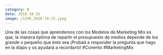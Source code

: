 ```yaml
--- 
category: B 
date: 2018-10-25 
image: /1296_2018-10-25.jpeg 
--- 
```


Una de las cosas que aprendemos con los Modelos de Marketing Mix es que, la manera óptima de repartir el presupuesto de medios depende de los grande o pequeño que éste sea ¡Probad a responder la pregunta que hago en la diapo y os ayudará a recordarlo! #Conento #MarketingMix